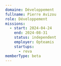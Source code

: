 ```yaml
---
domaine: Développement
fullname: Pierre Avizou
role: Développement
missions:
  - start: 2024-04-24
    end: 2024-08-31
    status: independent
    employer: Opteamis
    startups:
      - reva
memberType: beta
---
```

